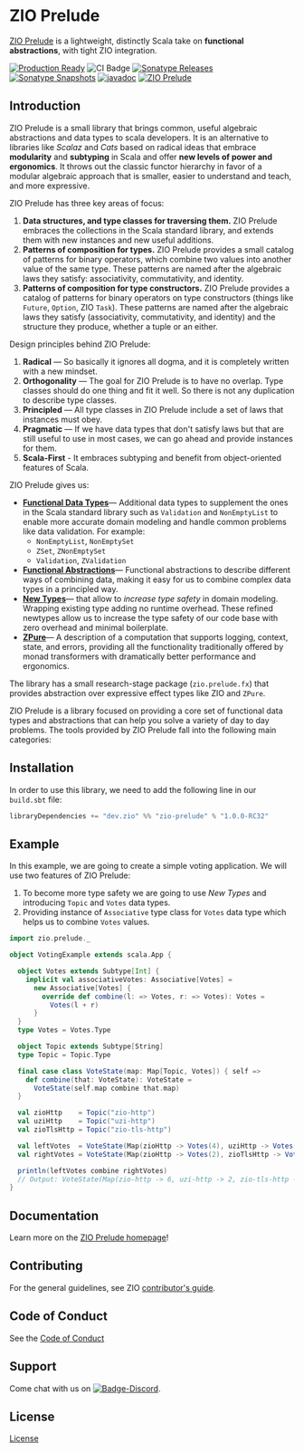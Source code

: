 [//]: # (This file was autogenerated using `zio-sbt-website` plugin via `sbt generateReadme` command.)
[//]: # (So please do not edit it manually. Instead, change "docs/index.md" file or sbt setting keys)
[//]: # (e.g. "readmeDocumentation" and "readmeSupport".)

# ZIO Prelude

[ZIO Prelude](https://github.com/zio/zio-prelude) is a lightweight, distinctly Scala take on **functional abstractions**, with tight ZIO integration.

[![Production Ready](https://img.shields.io/badge/Project%20Stage-Production%20Ready-brightgreen.svg)](https://github.com/zio/zio/wiki/Project-Stages) ![CI Badge](https://github.com/zio/zio-prelude/workflows/CI/badge.svg) [![Sonatype Releases](https://img.shields.io/nexus/r/https/oss.sonatype.org/dev.zio/zio-prelude_2.13.svg?label=Sonatype%20Release)](https://oss.sonatype.org/content/repositories/releases/dev/zio/zio-prelude_2.13/) [![Sonatype Snapshots](https://img.shields.io/nexus/s/https/oss.sonatype.org/dev.zio/zio-prelude_2.13.svg?label=Sonatype%20Snapshot)](https://oss.sonatype.org/content/repositories/snapshots/dev/zio/zio-prelude_2.13/) [![javadoc](https://javadoc.io/badge2/dev.zio/zio-prelude-docs_2.13/javadoc.svg)](https://javadoc.io/doc/dev.zio/zio-prelude-docs_2.13) [![ZIO Prelude](https://img.shields.io/github/stars/zio/zio-prelude?style=social)](https://github.com/zio/zio-prelude)

## Introduction

ZIO Prelude is a small library that brings common, useful algebraic abstractions and data types to scala developers. It is an alternative to libraries like _Scalaz_ and _Cats_ based on radical ideas that embrace **modularity** and **subtyping** in Scala and offer **new levels of power and ergonomics**. It throws out the classic functor hierarchy in favor of a modular algebraic approach that is smaller, easier to understand and teach, and more expressive.

ZIO Prelude has three key areas of focus:

1. **Data structures, and type classes for traversing them.** ZIO Prelude embraces the collections in the Scala standard library, and extends them with new instances and new useful additions.
2. **Patterns of composition for types.** ZIO Prelude provides a small catalog of patterns for binary operators, which combine two values into another value of the same type. These patterns are named after the algebraic laws they satisfy: associativity, commutativity, and identity.
3. **Patterns of composition for type constructors.** ZIO Prelude provides a catalog of patterns for binary operators on type constructors (things like `Future`, `Option`, ZIO `Task`). These patterns are named after the algebraic laws they satisfy (associativity, commutativity, and identity) and the structure they produce, whether a tuple or an either.

Design principles behind ZIO Prelude:

1. **Radical** — So basically it ignores all dogma, and it is completely written with a new mindset.
2. **Orthogonality** — The goal for ZIO Prelude is to have no overlap. Type classes should do one thing and fit it well. So there is not any duplication to describe type classes.
3. **Principled** — All type classes in ZIO Prelude include a set of laws that instances must obey.
4. **Pragmatic** — If we have data types that don't satisfy laws but that are still useful to use in most cases, we can go ahead and provide instances for them.
5. **Scala-First** - It embraces subtyping and benefit from object-oriented features of Scala.

ZIO Prelude gives us:

- **[Functional Data Types](docs/functional-data-types/index.md)**— Additional data types to supplement the ones in the Scala standard library such as `Validation` and `NonEmptyList` to enable more accurate domain modeling and handle common problems like data validation. For example:
  - `NonEmptyList`, `NonEmptySet`
  - `ZSet`, `ZNonEmptySet`
  - `Validation`, `ZValidation`
- **[Functional Abstractions](docs/functional-abstractions/index.md)**— Functional abstractions to describe different ways of combining data, making it easy for us to combine complex data types in a principled way.
- **[New Types](docs/newtypes/index.md)**— that allow to _increase type safety_ in domain modeling. Wrapping existing type adding no runtime overhead. These refined newtypes allow us to increase the type safety of our code base with zero overhead and minimal boilerplate.
- **[ZPure](docs/zpure/index.md)**— A description of a computation that supports logging, context, state, and errors, providing all the functionality traditionally offered by monad transformers with dramatically better performance and ergonomics.

The library has a small research-stage package (`zio.prelude.fx`) that provides abstraction over expressive effect types like ZIO and `ZPure`.

ZIO Prelude is a library focused on providing a core set of functional data types and abstractions that can help you solve a variety of day to day problems. The tools provided by ZIO Prelude fall into the following main categories:

## Installation

In order to use this library, we need to add the following line in our `build.sbt` file:

```scala
libraryDependencies += "dev.zio" %% "zio-prelude" % "1.0.0-RC32"
```

## Example

In this example, we are going to create a simple voting application. We will use two features of ZIO Prelude:
1. To become more type safety we are going to use _New Types_ and introducing `Topic` and `Votes` data types.
2. Providing instance of `Associative` type class for `Votes` data type which helps us to combine `Votes` values.

```scala
import zio.prelude._

object VotingExample extends scala.App {

  object Votes extends Subtype[Int] {
    implicit val associativeVotes: Associative[Votes] =
      new Associative[Votes] {
        override def combine(l: => Votes, r: => Votes): Votes =
          Votes(l + r)
      }
  }
  type Votes = Votes.Type

  object Topic extends Subtype[String]
  type Topic = Topic.Type

  final case class VoteState(map: Map[Topic, Votes]) { self =>
    def combine(that: VoteState): VoteState =
      VoteState(self.map combine that.map)
  }

  val zioHttp    = Topic("zio-http")
  val uziHttp    = Topic("uzi-http")
  val zioTlsHttp = Topic("zio-tls-http")

  val leftVotes  = VoteState(Map(zioHttp -> Votes(4), uziHttp -> Votes(2)))
  val rightVotes = VoteState(Map(zioHttp -> Votes(2), zioTlsHttp -> Votes(2)))

  println(leftVotes combine rightVotes)
  // Output: VoteState(Map(zio-http -> 6, uzi-http -> 2, zio-tls-http -> 2))
}
```

## Documentation

Learn more on the [ZIO Prelude homepage](https://zio.dev/zio-prelude/)!

## Contributing

For the general guidelines, see ZIO [contributor's guide](https://zio.dev/contributor-guidelines).

## Code of Conduct

See the [Code of Conduct](https://zio.dev/code-of-conduct)

## Support

Come chat with us on [![Badge-Discord]][Link-Discord].

[Badge-Discord]: https://img.shields.io/discord/629491597070827530?logo=discord "chat on discord"
[Link-Discord]: https://discord.gg/2ccFBr4 "Discord"

## License

[License](LICENSE)
